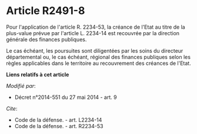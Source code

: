 # Article R2491-8

Pour l'application de l'article R. 2234-53, la créance de l'Etat au titre de la plus-value prévue par l'article L. 2234-14
est recouvrée par la direction générale des finances publiques. 

Le cas échéant, les poursuites sont diligentées par les soins du directeur départemental ou, le cas échéant, régional des
finances publiques selon les règles applicables dans le territoire au recouvrement des créances de l'Etat.

**Liens relatifs à cet article**

_Modifié par_:

  - Décret n°2014-551 du 27 mai 2014 - art. 9

_Cite_:

  - Code de la défense. - art. L2234-14
  - Code de la défense. - art. R2234-53
